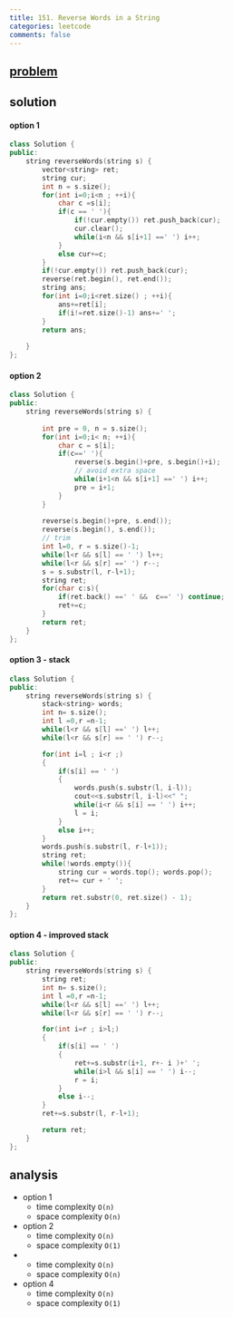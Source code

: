 ```yaml
---
title: 151. Reverse Words in a String
categories: leetcode
comments: false
---
```


## [problem](https://leetcode.com/problems/reverse-words-in-a-string/)

## solution

#### option 1 
```c++
class Solution {
public:
    string reverseWords(string s) {
        vector<string> ret;
        string cur;
        int n = s.size();
        for(int i=0;i<n ; ++i){
            char c =s[i];
            if(c == ' '){
                if(!cur.empty()) ret.push_back(cur);
                cur.clear();
                while(i<n && s[i+1] ==' ') i++;
            }
            else cur+=c;
        }
        if(!cur.empty()) ret.push_back(cur);
        reverse(ret.begin(), ret.end());
        string ans;
        for(int i=0;i<ret.size() ; ++i){
            ans+=ret[i];
            if(i!=ret.size()-1) ans+=' ';
        }
        return ans;
        
    }
};
```
#### option 2 
```c++
class Solution {
public:
    string reverseWords(string s) {
        
        int pre = 0, n = s.size();
        for(int i=0;i< n; ++i){
            char c = s[i];
            if(c==' '){
                reverse(s.begin()+pre, s.begin()+i);
                // avoid extra space
                while(i+1<n && s[i+1] ==' ') i++;
                pre = i+1;
            }
        }
        
        reverse(s.begin()+pre, s.end());
        reverse(s.begin(), s.end());
        // trim
        int l=0, r = s.size()-1;
        while(l<r && s[l] == ' ') l++;
        while(l<r && s[r] ==' ') r--;
        s = s.substr(l, r-l+1);
        string ret;
        for(char c:s){
            if(ret.back() ==' ' &&  c==' ') continue;
            ret+=c;
        }
        return ret;
    }
};
```
#### option 3 - stack
```c++
class Solution {
public:
    string reverseWords(string s) {
        stack<string> words;
        int n= s.size();
        int l =0,r =n-1;
        while(l<r && s[l] ==' ') l++;
        while(l<r && s[r] == ' ') r--;

        for(int i=l ; i<r ;)
        {
            if(s[i] == ' ')
            {
                words.push(s.substr(l, i-l));
                cout<<s.substr(l, i-l)<<" ";
                while(i<r && s[i] == ' ') i++;
                l = i;
            }
            else i++;
        }
        words.push(s.substr(l, r-l+1));
        string ret;
        while(!words.empty()){
            string cur = words.top(); words.pop();
            ret+= cur + ' ';
        }
        return ret.substr(0, ret.size() - 1);
    }
};
```
#### option 4 - improved stack

```c++
class Solution {
public:
    string reverseWords(string s) {
        string ret;
        int n= s.size();
        int l =0,r =n-1;
        while(l<r && s[l] ==' ') l++;
        while(l<r && s[r] == ' ') r--;

        for(int i=r ; i>l;)
        {
            if(s[i] == ' ')
            {
                ret+=s.substr(i+1, r+- i )+' ';
                while(i>l && s[i] == ' ') i--;
                r = i;
            }
            else i--;
        }
        ret+=s.substr(l, r-l+1);

        return ret;
    }
};
```
## analysis
- option 1
    - time complexity `O(n)`
    - space complexity `O(n)`
- option 2
    - time complexity `O(n)`
    - space complexity `O(1)`
- 
    - time complexity `O(n)`
    - space complexity `O(n)`
- option 4 
    - time complexity `O(n)`
    - space complexity `O(1)`

